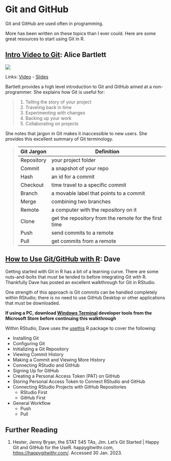 # Git and GitHub

Git and GitHub are used often in programming.

More has been written on these topics than I ever could. Here are some great resources to start using Git in R.


## [Intro Video to Git](https://www.youtube.com/watch?v=eWxxfttcMts): Alice Bartlett

[![](https://avatars.githubusercontent.com/u/68009?v=4)](https://www.youtube.com/watch?v=eWxxfttcMts "Git for Humans – Alice Bartlett at UX Brighton 2016")

Links: [Video](https://www.youtube.com/watch?v=eWxxfttcMts) - [Slides](https://speakerdeck.com/alicebartlett/git-for-humans)

Bartlett provides a high level introduction to Git and GitHub aimed at a non-programmer. She explains how Git is useful for:

> 1. Telling the story of your project
> 2. Traveling back in time
> 3. Experimenting with changes
> 4. Backing up your work
> 5. Collaborating on projects

She notes that jargon in Git makes it inaccessible to new users. She provides this excellent summary of Git terminology.

> | Git Jargon | Definition |
> |----------|------------|
> | Repository | your project folder |
> | Commit | a snapshot of your repo |
> | Hash | an id for a commit |
> | Checkout | time travel to a specific commit |
> | Branch | a movable label that points to a commit |
> | Merge | combining two branches |
> | Remote | a computer with the repository on it |
> | Clone | get the repository from the remote for the first time |
> | Push | send commits to a remote |
> | Pull | get commits from a remote |


## [How to Use Git/GitHub with R](https://rfortherestofus.com/2021/02/how-to-use-git-github-with-r/): Dave

Getting started with Git in R has a bit of a learning curve. There are some nuts-and-bolts that must be tended to before integrating Git with R. Thankfully Dave has posted an excellent walkthrough for Git in RStudio. 

One strength of this approach is Git commits can be handled completely within RStudio; there is no need to use GitHub Desktop or other applications that must be downloaded.

**If using a PC, download [Windows Terminal](https://aka.ms/terminal) developer tools from the Microsoft Store before continuing this walkthrough**

Within RStudio, Dave uses the [usethis](https://cran.r-project.org/web/packages/usethis/index.html) R package to cover the following:

* Installing Git
* Configuring Git
* Initializing a Git Repository
* Viewing Commit History
* Making a Commit and Viewing More History
* Connecting RStudio and GitHub
* Signing Up for GitHub
* Creating a Personal Access Token (PAT) on GitHub
* Storing Personal Access Token to Connect RStudio and GitHub
* Connecting RStudio Projects with GitHub Repositories
  * RStudio First
  * GitHub First
* General Workflow
  * Push
  * Pull
  
  
## Further Reading

1. Hester, Jenny Bryan, the STAT 545 TAs, Jim. Let’s Git Started | Happy Git and GitHub for the UseR. happygitwithr.com, https://happygitwithr.com/. Accessed 30 Jan. 2023.
